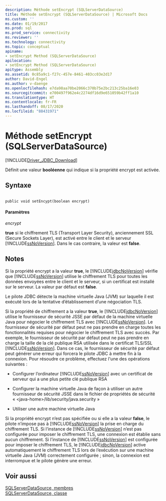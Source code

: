 ```yaml
---
description: Méthode setEncrypt (SQLServerDataSource)
title: Méthode setEncrypt (SQLServerDataSource) | Microsoft Docs
ms.custom: ''
ms.date: 01/19/2017
ms.prod: sql
ms.prod_service: connectivity
ms.reviewer: ''
ms.technology: connectivity
ms.topic: conceptual
apiname:
- setEncrypt Method (SQLServerDataSource)
apilocation:
- setEncrypt Method (SQLServerDataSource)
apitype: Assembly
ms.assetid: 0c85a9c1-f27c-457e-8461-403cc03e2d17
author: David-Engel
ms.author: v-daenge
ms.openlocfilehash: e7da98aa70be2066c370b75e2bc213c25ba16e03
ms.sourcegitcommit: e700497f962e4c2274df16d9e651059b42ff1a10
ms.translationtype: HT
ms.contentlocale: fr-FR
ms.lasthandoff: 08/17/2020
ms.locfileid: "88431971"
---
```

# <a name="setencrypt-method-sqlserverdatasource"></a>Méthode setEncrypt (SQLServerDataSource)
[!INCLUDE[Driver_JDBC_Download](../../../includes/driver_jdbc_download.md)]

  Définit une valeur **booléenne** qui indique si la propriété encrypt est activée.  
  
## <a name="syntax"></a>Syntaxe  
  
```  
  
public void setEncypt(boolean encrypt)  
```  
  
#### <a name="parameters"></a>Paramètres  
 *encrypt*  
  
 **true** si le chiffrement TLS (Transport Layer Security), anciennement SSL (Secure Sockets Layer), est activé entre le client et le serveur [!INCLUDE[ssNoVersion](../../../includes/ssnoversion-md.md)]. Dans le cas contraire, la valeur est **false**.  
  
## <a name="remarks"></a>Notes  
 Si la propriété encrypt a la valeur **true**, le [!INCLUDE[jdbcNoVersion](../../../includes/jdbcnoversion_md.md)] vérifie que [!INCLUDE[ssNoVersion](../../../includes/ssnoversion-md.md)] utilise le chiffrement TLS pour toutes les données envoyées entre le client et le serveur, si un certificat est installé sur le serveur. La valeur par défaut est **false**.  
  
 Le pilote JDBC détecte la machine virtuelle Java (JVM) sur laquelle il est exécuté lors de la tentative d’établissement d’une négociation TLS.  
  
 Si la propriété de chiffrement a la valeur **true**, le [!INCLUDE[jdbcNoVersion](../../../includes/jdbcnoversion_md.md)] utilise le fournisseur de sécurité JSSE par défaut de la machine virtuelle Java pour négocier le chiffrement TLS avec [!INCLUDE[ssNoVersion](../../../includes/ssnoversion-md.md)]. Le fournisseur de sécurité par défaut peut ne pas prendre en charge toutes les fonctionnalités requises pour négocier le chiffrement TLS avec succès. Par exemple, le fournisseur de sécurité par défaut peut ne pas prendre en charge la taille de la clé publique RSA utilisée dans le certificat TLS/SSL [!INCLUDE[ssNoVersion](../../../includes/ssnoversion-md.md)]. Dans ce cas, le fournisseur de sécurité par défaut peut générer une erreur qui forcera le pilote JDBC à mettre fin à la connexion. Pour résoudre ce problème, effectuez l'une des opérations suivantes :  
  
-   Configurer l’ordinateur [!INCLUDE[ssNoVersion](../../../includes/ssnoversion-md.md)] avec un certificat de serveur qui a une plus petite clé publique RSA  
  
-   Configurer la machine virtuelle Java de façon à utiliser un autre fournisseur de sécurité JSSE dans le fichier de propriétés de sécurité « \<java-home>/lib/security/java.security »  
  
-   Utiliser une autre machine virtuelle Java  
  
 Si la propriété encrypt n’est pas spécifiée ou si elle a la valeur **false**, le pilote n’impose pas à [!INCLUDE[ssNoVersion](../../../includes/ssnoversion-md.md)] la prise en charge du chiffrement TLS. Si l’instance de [!INCLUDE[ssNoVersion](../../../includes/ssnoversion-md.md)] n’est pas configurée pour imposer le chiffrement TLS, une connexion est établie sans aucun chiffrement. Si l’instance de [!INCLUDE[ssNoVersion](../../../includes/ssnoversion-md.md)] est configurée pour imposer le chiffrement TLS, le [!INCLUDE[jdbcNoVersion](../../../includes/jdbcnoversion_md.md)] active automatiquement le chiffrement TLS lors de l’exécution sur une machine virtuelle Java (JVM) correctement configurée ; sinon, la connexion est interrompue et le pilote génère une erreur.  
  
## <a name="see-also"></a>Voir aussi  
 [SQLServerDataSource, membres](../../../connect/jdbc/reference/sqlserverdatasource-members.md)   
 [SQLServerDataSource, classe](../../../connect/jdbc/reference/sqlserverdatasource-class.md)  
  
  

